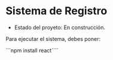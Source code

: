 <h1> Sistema de Registro</h1>

- Estado del proyeto: En construcción.

Para ejecutar el sistema, debes poner:

´´´npm install react´´´´
